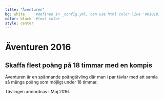 ```yaml
---
title: "Äventuren"
bg: white     #defined in _config.yml, can use html color like '#010101'
color: black  #text color
style: center
---
```


# Äventuren 2016

<span class="fa-stack subtlecircle" style="font-size:100px; background:rgba(255,166,0,0.1)">
  <i class="fa fa-circle fa-stack-2x text-white"></i>
  <i class="fa fa-tencent-weibo fa-stack-1x text-orange"></i>
</span>

## Skaffa flest poäng på 18 timmar med en kompis

Äventuren är en spännande poängtävling där man i par tävlar 
med att samla så många poäng som möjligt under 18 timmar.

Tävlingen annordnas i Maj 2016.

